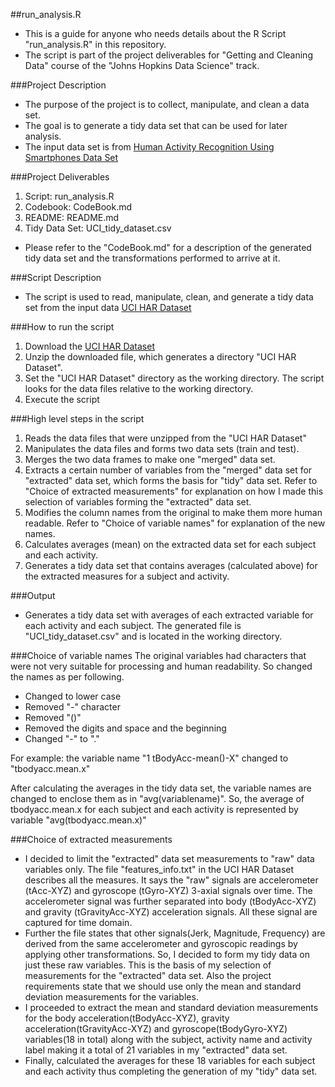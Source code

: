 ##run_analysis.R
* This is a guide for anyone who needs details about the R Script "run_analysis.R" in this repository.
* The script is part of the project deliverables for "Getting and Cleaning Data" course of the "Johns Hopkins Data Science" track.

###Project Description
* The purpose of the project is to collect, manipulate, and clean a data set. 
* The goal is to generate a tidy data set that can be used for later analysis.
* The input data set is from [Human Activity Recognition Using Smartphones Data Set](http://archive.ics.uci.edu/ml/datasets/Human+Activity+Recognition+Using+Smartphones)

###Project Deliverables

1. Script: run_analysis.R
1. Codebook: CodeBook.md
1. README: README.md
1. Tidy Data Set: UCI_tidy_dataset.csv

* Please refer to the "CodeBook.md" for a description of the generated tidy data set and the transformations 
performed to arrive at it.

###Script Description
* The script is used to read, manipulate, clean, and generate a tidy data set from the 
input data [UCI HAR Dataset](https://d396qusza40orc.cloudfront.net/getdata%2Fprojectfiles%2FUCI%20HAR%20Dataset.zip)

###How to run the script

1. Download the [UCI HAR Dataset](https://d396qusza40orc.cloudfront.net/getdata%2Fprojectfiles%2FUCI%20HAR%20Dataset.zip)
1. Unzip the downloaded file, which generates a directory "UCI HAR Dataset".
1. Set the "UCI HAR Dataset" directory as the working directory. The script looks for the data files relative to the working directory. 
1. Execute the script

###High level steps in the script 

1. Reads the data files that were unzipped from the "UCI HAR Dataset"
1. Manipulates the data files and forms two data sets (train and test).
1. Merges the two data frames to make one "merged" data set.
1. Extracts a certain number of variables from the "merged" data set for "extracted" data set, 
which forms the basis for "tidy" data set. Refer to "Choice of extracted measurements" for explanation 
on how I made this selection of variables forming the "extracted" data set.
1. Modifies the column names from the original to make them more human readable. Refer 
to "Choice of variable names" for explanation of the new names.
1. Calculates averages (mean) on the extracted data set for each subject and each activity.
1. Generates a tidy data set that contains averages (calculated above) for the extracted measures for 
a subject and activity.

###Output
* Generates a tidy data set with averages of each extracted variable for each activity and each subject. The 
generated file is "UCI_tidy_dataset.csv" and is located in the working directory.

###Choice of variable names
The original variables had characters that were not very suitable for processing and human readability. So changed 
the names as per following.
- Changed to lower case
- Removed "-" character
- Removed "()"
- Removed the digits and space and the beginning
- Changed "-" to "."

For example: the variable name "1 tBodyAcc-mean()-X" changed to "tbodyacc.mean.x"

After calculating the averages in the tidy data set, the variable names are changed to enclose them 
as in "avg(variablename)". So, the average of tbodyacc.mean.x for each subject and each activity is 
represented by variable "avg(tbodyacc.mean.x)"

###Choice of extracted measurements
- I decided to limit the "extracted" data set measurements to "raw" data variables only. The file "features_info.txt" 
in the UCI HAR Dataset describes all the measures. It says the "raw" signals are accelerometer (tAcc-XYZ) 
and gyroscope (tGyro-XYZ) 3-axial signals over time. The accelerometer signal was further separated into 
body (tBodyAcc-XYZ) and gravity (tGravityAcc-XYZ) acceleration signals. All these signal are captured 
for time domain. 
- Further the file states that other signals(Jerk, Magnitude, Frequency) are derived from 
the same accelerometer and gyroscopic readings by applying other transformations. So, I decided to form 
my tidy data on just these raw variables. This is the basis of my selection of measurements for the 
"extracted" data set. Also the project requirements state that we should use only the mean and standard
deviation measurements for the variables.
- I proceeded to extract the mean and standard deviation measurements for the body acceleration(tBodyAcc-XYZ), 
gravity acceleration(tGravityAcc-XYZ) and gyroscope(tBodyGyro-XYZ) variables(18 in total) along with 
the subject, activity name and activity label making it a total of 21 variables in my "extracted" data set. 
- Finally, calculated the averages for these 18 variables for each subject and each activity thus completing 
the generation of my "tidy" data set.

